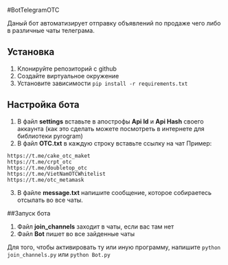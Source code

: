 #BotTelegramOTC

Даный бот автоматизирует отправку объявлений по продаже чего либо в различные чаты телеграма. 

## Установка

1. Клонируйте репозиторий с github
2. Создайте виртуальное окружение 
3. Установите зависимости 
`pip install -r requirements.txt`

## Настройка бота 
1. В файл __settings__ вставьте в апострофы __Api Id__ и __Api Hash__ своего аккаунта (как это сделать можете посмотреть в интернете для библиотеки pyrogram)
2. В файл __OTC.txt__ в каждую строку вставьте ссылку на чат 
Пример:
```
https://t.me/cake_otc_maket 
https://t.me/crpt_otc 
https://t.me/doubletop_otc 
https://t.me/VietNamOTCWhitelist 
https://t.me/otc_metamask 
```
3. В файле __message.txt__ напишите сообщение, которое собираетесь отсылать во все чаты.

##Запуск бота
1. Файл __join_channels__ заходит в чаты, если вас там нет 
2. Файл __Bot__ пишет во все зайденные чаты 

Для того, чтобы активировать ту или иную программу, напишите
`python join_channels.py`
или
`python Bot.py`